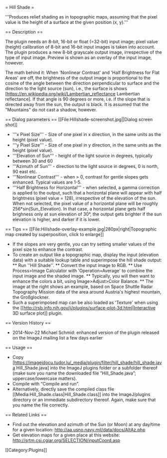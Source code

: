 = Hill Shade =

'''Produces relief shading as in topographic maps, assuming that the pixel value is the height of a surface at the given position (x, y).'''

== Description ==

The plugin needs an 8-bit, 16-bit or float (=32-bit) input image; pixel value (height) calibration of 8-bit and 16-bit input images is taken into account. The plugin produces a new 8-bit grayscale output image, irrespective of the type of input image. Preview is shown as an overlay of the input image, however.

The math behind it: When 'Nonlinear Contrast' and 'Half Brightness for Flat Areas' are off, the brightness of the output image is proportional to the cosine of the angle between the direction perpendicular to surface and the direction to the light source (sun), i.e., the surface is shows [https://en.wikipedia.org/wiki/Lambertian_reflectance Lambertian reflectance].  If that angle is 90 degrees or more, i.e. if the slope that is directed away from the sun, the output is black. It is assumed that the "Mountains" do not cast a shadow, however.

== Dialog parameters ==
[[File:Hillshade-screenshot.jpg||Dialog screen shot]]
* '''x Pixel Size'''  - Size of one pixel in x direction, in the same units as the height (pixel value).
* '''y Pixel Size'''  - Size of one pixel in y direction, in the same units as the height (pixel value).
* '''Elevation of Sun''' - height of the light source in degrees, typically between 30 and 60
* '''Azimuth of Sun''' - direction to the light source in degrees, 0 is north, 90 east etc.
* '''Nonlinear Contrast''' - when > 0, contrast for gentle slopes gets enhanced. Typical values are 1-5.
* '''Half Brightness for Horizontal''' - when selected, a gamma correction is applied to the output, such that a horizontal plane will appear with half brightness (pixel value = 128), irrespective of the elevation of the sun. When not selected, the pixel value of a horizontal plane will be roughly 256*sin(Sun_Elevation). In that case, a horizontal plane gets half brighness only at sun elevation of 30°, the output gets brighter if the sun elevation is higher, and darker if it is lower.

== Tips ==
[[File:Hillshade-overlay-example.jpg|280px|right|Topographic map created by superposition, click to enlarge]]
* If the slopes are very gentle, you can try setting smaller values of the pixel size to enhance the contrast.
* To create an output like a topographic map, display the input (elevation data) with a suitable lookup table and superimpose the hill shade output:
** Run ''Hill Shade''.
** Convert the input image to RGB.
** Use Process>Image Calculator with 'Operation=Average' to combine the input image and the shaded image.
** Typically, you will then want to enhance the colors a bit, using Image>Adjust>Color Balance.
** The image at the right shows an example, based on Space Shuttle Radar Topography Mission data of the area around Austria's highest mountain, the Großglockner.
* Such a superimposed map can be also loaded as 'Texture' when using the [[http://rsb.info.nih.gov/ij/plugins/surface-plot-3d.html|Interactive 3D surface plot]] plugin.

== Version History ==
* 2014-Nov-22 Michael Schmid: enhanced version of the plugin released on the ImageJ mailing list a few days earlier

== Usage ==

* Copy [https://imagejdocu.tudor.lu/_media/plugin/filter/hill_shade/hill_shade.java Hill_Shade.java] into the ImageJ plugins folder or a subfolder thereof (make sure you name the downloaded file ”Hill_Shade.java”; uppercase/lowercase matters).
* Compile with “Compile and run”.
* Alternatively, directly save the compiled class file [[Media:Hill_Shade.class|Hill_Shade.class]] into the ImageJ/plugins directory or an immediate subdirectory thereof. Again, make sure that you name the file correctly.

== Related Links ==
* Find out the elevation and azimuth of the Sun (or Moon) at any day/time for a given location:  http://aa.usno.navy.mil/data/docs/AltAz.php
* Get elevation maps for a given place at this website: http://srtm.csi.cgiar.org/SELECTION/inputCoord.asp

[[Category:Plugins]]
